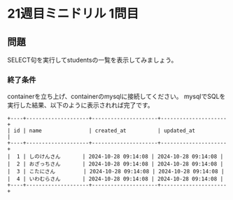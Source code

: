 # 21週目ミニドリル 1問目

## 問題

SELECT句を実行してstudentsの一覧を表示してみましょう。

### 終了条件
containerを立ち上げ、containerのmysqlに接続してください。
mysqlでSQLを実行した結果、以下のように表示されれば完了です。

```
+----+--------------------+---------------------+---------------------+
| id | name               | created_at          | updated_at          |
+----+--------------------+---------------------+---------------------+
|  1 | しのけんさん       | 2024-10-28 09:14:08 | 2024-10-28 09:14:08 |
|  2 | おざっちさん       | 2024-10-28 09:14:08 | 2024-10-28 09:14:08 |
|  3 | こたにさん         | 2024-10-28 09:14:08 | 2024-10-28 09:14:08 |
|  4 | いわむらさん       | 2024-10-28 09:14:08 | 2024-10-28 09:14:08 |
+----+--------------------+---------------------+---------------------+
```
